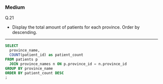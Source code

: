 ### Medium
Q.21  
* Display the total amount of patients for each province. Order by descending.
  
---
```SQL
SELECT
  province_name,
  COUNT(patient_id) as patient_count
FROM patients p
  JOIN province_names n ON p.province_id = n.province_id
GROUP BY province_name
ORDER BY patient_count DESC
;
```
